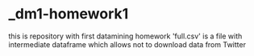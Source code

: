 # _dm1-homework1

this is repository with first datamining homework
'full.csv' is a file with intermediate dataframe which allows not to download data from Twitter
